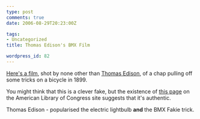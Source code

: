 ```yaml
---
type: post
comments: true
date: 2006-08-29T20:23:00Z

tags:
- Uncategorized
title: Thomas Edison's BMX Film

wordpress_id: 82
---
```


[Here's a film](http://youtube.com/watch?v=bu2MrSxuPz8), shot by none other than [Thomas Edison](http://en.wikipedia.org/wiki/Thomas_Edison), of a chap pulling off some tricks on a bicycle in 1899.


	

You might think that this is a clever fake, but the existence of [this page](http://memory.loc.gov/cgi-bin/query/r?ammem/varstg:@field(NUMBER(0836))) on the American Library of Congress site suggests that it's authentic. 


	

Thomas Edison - popularised the electric lightbulb **and** the BMX Fakie trick. 
